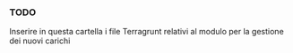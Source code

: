 ### TODO

Inserire in questa cartella i file Terragrunt relativi al modulo per la gestione dei nuovi carichi
